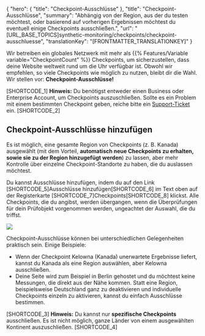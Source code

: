 {
  "hero": {
    "title": "Checkpoint-Ausschlüsse"
  },
  "title": "Checkpoint-Ausschlüsse",
  "summary": "Abhängig von der Region, aus der du testen möchtest, oder basierend auf vorherigen Ergebnissen möchtest du eventuell einige Checkpoints ausschließen.",
  "url": "[URL_BASE_TOPICS]synthetic-monitoring/checkpoints/checkpoint-ausschluesse",
  "translationKey": "[FRONTMATTER_TRANSLATIONKEY]"
}

Wir betreiben ein globales Netzwerk mit mehr als {{% Features/Variable variable="CheckpointCount" %}} Checkpoints, um sicherzustellen, dass deine Website weltweit rund um die Uhr verfügbar ist. Obwohl wir empfehlen, so viele Checkpoints wie möglich zu nutzen, bleibt dir die Wahl. Wir stellen vor: **Checkpoint-Ausschlüsse!**

[SHORTCODE_1]
**Hinweis:** Du benötigst entweder einen Business oder Enterprise Account, um Checkpoints auszuschließen. Sollte es ein Problem mit einem bestimmten Checkpoint geben, reiche bitte ein [Support-Ticket]([LINK_URL_1]) ein.
[SHORTCODE_2]

## Checkpoint-Ausschlüsse hinzufügen

Es ist möglich, eine gesamte Region von Checkpoints (z. B. Kanada) ausgewählt (mit dem Vorteil, **automatisch neue Checkpoints zu erhalten, sowie sie zu der Region hinzugefügt werden**) zu lassen, aber mehr Kontrolle über einzelne Checkpoint-Standorte zu haben, die du auslassen möchtest.

Du kannst Ausschlüsse hinzufügen, indem du auf den Link [SHORTCODE_5]Ausschlüsse hinzufügen[SHORTCODE_6] im Text oben auf der Registerkarte [SHORTCODE_7]Checkpoints[SHORTCODE_8] klickst. Alle Checkpoints, die du angibst, werden übergangen, wenn die Überprüfungen für dein Prüfobjekt vorgenommen werden, ungeachtet der Auswahl, die du triffst.

![]([LINK_URL_2])

Checkpoint-Ausschlüsse können bei unterschiedlichen Gelegenheiten praktisch sein. Einige Beispiele:

- Wenn der Checkpoint Kelowna (Kanada) unerwartete Ergebnisse liefert, kannst du Kanada als eine Region auswählen, aber Kelowna ausschließen.
- Deine Seite wird zum Beispiel in Berlin gehostet und du möchtest keine Messungen, die direkt aus der Nähe kommen. Statt eine Region, beispielsweise Deutschland ganz zu deaktivieren und individuelle Checkpoints einzeln zu aktivieren, kannst du einfach Ausschlüsse bestimmen.

[SHORTCODE_3]
**Hinweis:** Du kannst nur **spezifische Checkpoints** ausschließen. Es ist nicht möglich, ganze Länder von einem ausgewählten Kontinent auszuschließen.
[SHORTCODE_4]
